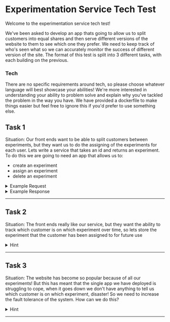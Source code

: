 # Experimentation Service Tech Test
Welcome to the experimentation service tech test! 

We've been asked to develop an app thats going to allow us to split customers into equal shares and then serve 
different versions of the website to them to see which one they prefer. We need to keep track of who's seen what so 
we can accurately monitor the success of different version of the site. The format of this test is split into 3 different tasks, 
with each building on the previous.

### Tech
There are no specific requirements around tech, so please choose whatever language will best showcase your abilities! We're more interested 
in understanding your ability to problem solve and explain why you've tackled the problem in the way you have. We have provided a 
dockerfile to make things easier but feel free to ignore this if you'd prefer to use something else. 


## Task 1
Situation: Our front ends want to be able to split customers between experiments, but they want us to do the assigning of the experiments for each user.
Lets write a service that takes an id and returns an experiment. To do this we are going to need an app that allows us to:
 - create an experiment
 - assign an experiment
 - delete an experiment 

<details>
<summary>Example Request</summary>

```
  localhost:8080/experiment/{customer-id}
```
</details>

<details>
<summary>Example Response</summary>

```json
{
    "experiment": [
        {
            "id": "2bd1e4d7-09fd-4b24-9359-52f42b46e090",
            "created": "2024-03-04T10:44:22.531+00:00",
            "name": "colour",
            "type": "yellow"
        }
    ],
    "userId": "d7cf75e1-90dd-4bda-ad63-06fcdcce7194"
}

```
</details>

---
## Task 2 
Situation: The front ends really like our service, but they want the ability to track which customer is on which experiment over time, so lets store the experiment that the customer has been assigned to for future use
<details>
<summary>Hint</summary>
We can store the values in a map to satisfy the requirement of persisting experiments between requests
</details>

---
## Task 3
Situation: The website has become so popular because of all our experiments! 
But this has meant that the single app we have deployed is struggling to cope, when it goes down we don't have anything to tell us which customer is on which experiment, disaster!
So we need to increase the fault tolerance of the system. How can we do this?

<details>
<summary>Hint</summary>
We need to horizontally scale, so we need to remove the state out of the app and into a caching service like redis (look at the dockerfile) 
To spin up Redis do the following:

 - Run the following at the root of the repository```docker-compose up -d```
 - Check its running with ```docker ps```

We can interact with redis via the redis-commander image, if we go to ```localhost:8081``` we can view our data via a GUI. 

</details>

---